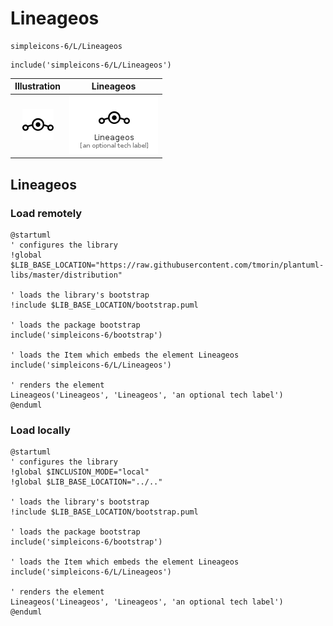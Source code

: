 # Lineageos


```text
simpleicons-6/L/Lineageos
```

```text
include('simpleicons-6/L/Lineageos')
```



| Illustration | Lineageos |
| :---: | :---: |
| ![illustration for Illustration](../../simpleicons-6/L/Lineageos.png) | ![illustration for Lineageos](../../simpleicons-6/L/Lineageos.Local.png) |




## Lineageos

### Load remotely
```plantuml
@startuml
' configures the library
!global $LIB_BASE_LOCATION="https://raw.githubusercontent.com/tmorin/plantuml-libs/master/distribution"

' loads the library's bootstrap
!include $LIB_BASE_LOCATION/bootstrap.puml

' loads the package bootstrap
include('simpleicons-6/bootstrap')

' loads the Item which embeds the element Lineageos
include('simpleicons-6/L/Lineageos')

' renders the element
Lineageos('Lineageos', 'Lineageos', 'an optional tech label')
@enduml
```

### Load locally
```plantuml
@startuml
' configures the library
!global $INCLUSION_MODE="local"
!global $LIB_BASE_LOCATION="../.."

' loads the library's bootstrap
!include $LIB_BASE_LOCATION/bootstrap.puml

' loads the package bootstrap
include('simpleicons-6/bootstrap')

' loads the Item which embeds the element Lineageos
include('simpleicons-6/L/Lineageos')

' renders the element
Lineageos('Lineageos', 'Lineageos', 'an optional tech label')
@enduml
```

